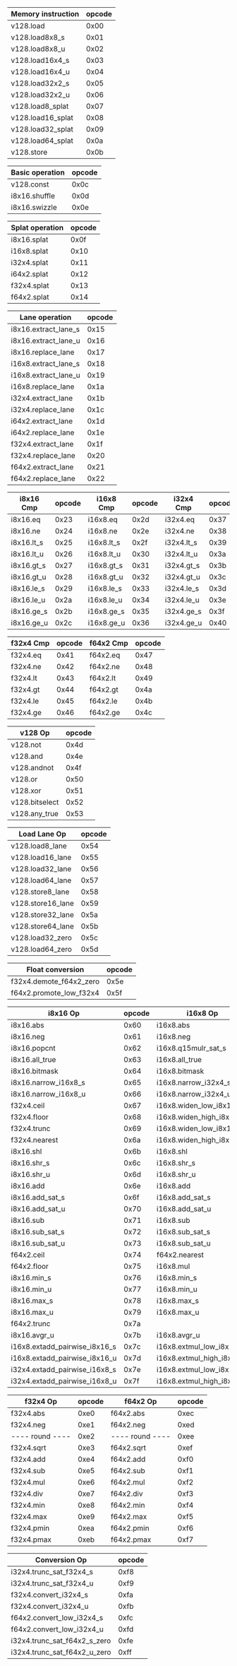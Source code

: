 | Memory instruction | opcode |
| ------------------ | ------ |
| v128.load          | 0x00   |
| v128.load8x8_s     | 0x01   |
| v128.load8x8_u     | 0x02   |
| v128.load16x4_s    | 0x03   |
| v128.load16x4_u    | 0x04   |
| v128.load32x2_s    | 0x05   |
| v128.load32x2_u    | 0x06   |
| v128.load8_splat   | 0x07   |
| v128.load16_splat  | 0x08   |
| v128.load32_splat  | 0x09   |
| v128.load64_splat  | 0x0a   |
| v128.store         | 0x0b   |

| Basic operation | opcode |
| ----------------| ------ |
| v128.const      | 0x0c   |
| i8x16.shuffle   | 0x0d   |
| i8x16.swizzle   | 0x0e   |

| Splat operation | opcode |
| --------------- | ------ |
| i8x16.splat     | 0x0f   |
| i16x8.splat     | 0x10   |
| i32x4.splat     | 0x11   |
| i64x2.splat     | 0x12   |
| f32x4.splat     | 0x13   |
| f64x2.splat     | 0x14   |

| Lane operation       | opcode |
| -------------------- | ------ |
| i8x16.extract_lane_s | 0x15   |
| i8x16.extract_lane_u | 0x16   |
| i8x16.replace_lane   | 0x17   |
| i16x8.extract_lane_s | 0x18   |
| i16x8.extract_lane_u | 0x19   |
| i16x8.replace_lane   | 0x1a   |
| i32x4.extract_lane   | 0x1b   |
| i32x4.replace_lane   | 0x1c   |
| i64x2.extract_lane   | 0x1d   |
| i64x2.replace_lane   | 0x1e   |
| f32x4.extract_lane   | 0x1f   |
| f32x4.replace_lane   | 0x20   |
| f64x2.extract_lane   | 0x21   |
| f64x2.replace_lane   | 0x22   |

| i8x16 Cmp  | opcode | i16x8 Cmp  | opcode | i32x4 Cmp  | opcode |
| ---------- | ------ | ---------- | ------ | ---------- | ------ |
| i8x16.eq   | 0x23   | i16x8.eq   | 0x2d   | i32x4.eq   | 0x37   |
| i8x16.ne   | 0x24   | i16x8.ne   | 0x2e   | i32x4.ne   | 0x38   |
| i8x16.lt_s | 0x25   | i16x8.lt_s | 0x2f   | i32x4.lt_s | 0x39   |
| i8x16.lt_u | 0x26   | i16x8.lt_u | 0x30   | i32x4.lt_u | 0x3a   |
| i8x16.gt_s | 0x27   | i16x8.gt_s | 0x31   | i32x4.gt_s | 0x3b   |
| i8x16.gt_u | 0x28   | i16x8.gt_u | 0x32   | i32x4.gt_u | 0x3c   |
| i8x16.le_s | 0x29   | i16x8.le_s | 0x33   | i32x4.le_s | 0x3d   |
| i8x16.le_u | 0x2a   | i16x8.le_u | 0x34   | i32x4.le_u | 0x3e   |
| i8x16.ge_s | 0x2b   | i16x8.ge_s | 0x35   | i32x4.ge_s | 0x3f   |
| i8x16.ge_u | 0x2c   | i16x8.ge_u | 0x36   | i32x4.ge_u | 0x40   |

| f32x4 Cmp | opcode | f64x2 Cmp | opcode |
| --------- | ------ | --------- | ------ |
| f32x4.eq  | 0x41   | f64x2.eq  | 0x47   |
| f32x4.ne  | 0x42   | f64x2.ne  | 0x48   |
| f32x4.lt  | 0x43   | f64x2.lt  | 0x49   |
| f32x4.gt  | 0x44   | f64x2.gt  | 0x4a   |
| f32x4.le  | 0x45   | f64x2.le  | 0x4b   |
| f32x4.ge  | 0x46   | f64x2.ge  | 0x4c   |

| v128 Op        | opcode |
| -------------- | ------ |
| v128.not       | 0x4d   |
| v128.and       | 0x4e   |
| v128.andnot    | 0x4f   |
| v128.or        | 0x50   |
| v128.xor       | 0x51   |
| v128.bitselect | 0x52   |
| v128.any_true  | 0x53   |

| Load Lane Op      | opcode |
| ----------------- | ------ |
| v128.load8_lane   | 0x54   |
| v128.load16_lane  | 0x55   |
| v128.load32_lane  | 0x56   |
| v128.load64_lane  | 0x57   |
| v128.store8_lane  | 0x58   |
| v128.store16_lane | 0x59   |
| v128.store32_lane | 0x5a   |
| v128.store64_lane | 0x5b   |
| v128.load32_zero  | 0x5c   |
| v128.load64_zero  | 0x5d   |

| Float conversion        | opcode |
| ----------------------- | ------ |
| f32x4.demote_f64x2_zero | 0x5e   |
| f64x2.promote_low_f32x4 | 0x5f   |

| i8x16 Op                      | opcode | i16x8 Op                  | opcode | i32x4 Op                  | opcode | i64x2 Op                  | opcode |
| ----------------------------- | ------ | ------------------------- | ------ | ------------------------- | ------ | ------------------------- | ------ |
| i8x16.abs                     | 0x60   | i16x8.abs                 | 0x80   | i32x4.abs                 | 0xa0   | i64x2.abs                 | 0xc0   |
| i8x16.neg                     | 0x61   | i16x8.neg                 | 0x81   | i32x4.neg                 | 0xa1   | i64x2.neg                 | 0xc1   |
| i8x16.popcnt                  | 0x62   | i16x8.q15mulr_sat_s       | 0x82   |                           | 0xa2   | -------------             | 0xc2   |
| i8x16.all_true                | 0x63   | i16x8.all_true            | 0x83   | i32x4.all_true            | 0xa3   | i64x2.all_true            | 0xc3   |
| i8x16.bitmask                 | 0x64   | i16x8.bitmask             | 0x84   | i32x4.bitmask             | 0xa4   | i64x2.bitmask             | 0xc4   |
| i8x16.narrow_i16x8_s          | 0x65   | i16x8.narrow_i32x4_s      | 0x85   | ---- narrow ----          | 0xa5   | -------------             | 0xc5   |
| i8x16.narrow_i16x8_u          | 0x66   | i16x8.narrow_i32x4_u      | 0x86   | ---- narrow ----          | 0xa6   | -------------             | 0xc6   |
| f32x4.ceil                    | 0x67   | i16x8.widen_low_i8x16_s   | 0x87   | i32x4.widen_low_i16x8_s   | 0xa7   | i64x2.widen_low_i32x4_s   | 0xc7   |
| f32x4.floor                   | 0x68   | i16x8.widen_high_i8x16_s  | 0x88   | i32x4.widen_high_i16x8_s  | 0xa8   | i64x2.widen_high_i32x4_s  | 0xc8   |
| f32x4.trunc                   | 0x69   | i16x8.widen_low_i8x16_u   | 0x89   | i32x4.widen_low_i16x8_u   | 0xa9   | i64x2.widen_low_i32x4_u   | 0xc9   |
| f32x4.nearest                 | 0x6a   | i16x8.widen_high_i8x16_u  | 0x8a   | i32x4.widen_high_i16x8_u  | 0xaa   | i64x2.widen_high_i32x4_u  | 0xca   |
| i8x16.shl                     | 0x6b   | i16x8.shl                 | 0x8b   | i32x4.shl                 | 0xab   | i64x2.shl                 | 0xcb   |
| i8x16.shr_s                   | 0x6c   | i16x8.shr_s               | 0x8c   | i32x4.shr_s               | 0xac   | i64x2.shr_s               | 0xcc   |
| i8x16.shr_u                   | 0x6d   | i16x8.shr_u               | 0x8d   | i32x4.shr_u               | 0xad   | i64x2.shr_u               | 0xcd   |
| i8x16.add                     | 0x6e   | i16x8.add                 | 0x8e   | i32x4.add                 | 0xae   | i64x2.add                 | 0xce   |
| i8x16.add_sat_s               | 0x6f   | i16x8.add_sat_s           | 0x8f   | ---- add_sat ----         | 0xaf   | -------------             | 0xcf   |
| i8x16.add_sat_u               | 0x70   | i16x8.add_sat_u           | 0x90   | ---- add_sat ----         | 0xb0   | -------------             | 0xd0   |
| i8x16.sub                     | 0x71   | i16x8.sub                 | 0x91   | i32x4.sub                 | 0xb1   | i64x2.sub                 | 0xd1   |
| i8x16.sub_sat_s               | 0x72   | i16x8.sub_sat_s           | 0x92   | ---- sub_sat ----         | 0xb2   | -------------             | 0xd2   |
| i8x16.sub_sat_u               | 0x73   | i16x8.sub_sat_u           | 0x93   | ---- sub_sat ----         | 0xb3   | -------------             | 0xd3   |
| f64x2.ceil                    | 0x74   | f64x2.nearest             | 0x94   | -------------             | 0xb4   | -------------             | 0xd4   |
| f64x2.floor                   | 0x75   | i16x8.mul                 | 0x95   | i32x4.mul                 | 0xb5   | i64x2.mul                 | 0xd5   |
| i8x16.min_s                   | 0x76   | i16x8.min_s               | 0x96   | i32x4.min_s               | 0xb6   | i64x2.eq                  | 0xd6   |
| i8x16.min_u                   | 0x77   | i16x8.min_u               | 0x97   | i32x4.min_u               | 0xb7   | i64x2.ne                  | 0xd7   |
| i8x16.max_s                   | 0x78   | i16x8.max_s               | 0x98   | i32x4.max_s               | 0xb8   | i64x2.lt_s                | 0xd8   |
| i8x16.max_u                   | 0x79   | i16x8.max_u               | 0x99   | i32x4.max_u               | 0xb9   | i64x2.gt_s                | 0xd9   |
| f64x2.trunc                   | 0x7a   |                           | 0x9a   | i32x4.dot_i16x8_s         | 0xba   | i64x2.le_s                | 0xda   |
| i8x16.avgr_u                  | 0x7b   | i16x8.avgr_u              | 0x9b   | ---- avgr_u ----          | 0xbb   | i64x2.ge_s                | 0xdb   |
| i16x8.extadd_pairwise_i8x16_s | 0x7c   | i16x8.extmul_low_i8x16_s  | 0x9c   | i32x4.extmul_low_i16x8_s  | 0xbc   | i64x2.extmul_low_i32x4_s  | 0xdc   |
| i16x8.extadd_pairwise_i8x16_u | 0x7d   | i16x8.extmul_high_i8x16_s | 0x9d   | i32x4.extmul_high_i16x8_s | 0xbd   | i64x2.extmul_high_i32x4_s | 0xdd   |
| i32x4.extadd_pairwise_i16x8_s | 0x7e   | i16x8.extmul_low_i8x16_u  | 0x9e   | i32x4.extmul_low_i16x8_u  | 0xbe   | i64x2.extmul_low_i32x4_u  | 0xde   |
| i32x4.extadd_pairwise_i16x8_u | 0x7f   | i16x8.extmul_high_i8x16_u | 0x9f   | i32x4.extmul_high_i16x8_u | 0xbf   | i64x2.extmul_high_i32x4_u | 0xdf   |

| f32x4 Op        | opcode | f64x2 Op        | opcode |
| --------------- | ------ | --------------- | ------ |
| f32x4.abs       | 0xe0   | f64x2.abs       | 0xec   |
| f32x4.neg       | 0xe1   | f64x2.neg       | 0xed   |
| ---- round ---- | 0xe2   | ---- round ---- | 0xee   |
| f32x4.sqrt      | 0xe3   | f64x2.sqrt      | 0xef   |
| f32x4.add       | 0xe4   | f64x2.add       | 0xf0   |
| f32x4.sub       | 0xe5   | f64x2.sub       | 0xf1   |
| f32x4.mul       | 0xe6   | f64x2.mul       | 0xf2   |
| f32x4.div       | 0xe7   | f64x2.div       | 0xf3   |
| f32x4.min       | 0xe8   | f64x2.min       | 0xf4   |
| f32x4.max       | 0xe9   | f64x2.max       | 0xf5   |
| f32x4.pmin      | 0xea   | f64x2.pmin      | 0xf6   |
| f32x4.pmax      | 0xeb   | f64x2.pmax      | 0xf7   |

| Conversion Op                | opcode |
| ---------------------------- | ------ |
| i32x4.trunc_sat_f32x4_s      | 0xf8   |
| i32x4.trunc_sat_f32x4_u      | 0xf9   |
| f32x4.convert_i32x4_s        | 0xfa   |
| f32x4.convert_i32x4_u        | 0xfb   |
| f64x2.convert_low_i32x4_s    | 0xfc   |
| f64x2.convert_low_i32x4_u    | 0xfd   |
| i32x4.trunc_sat_f64x2_s_zero | 0xfe   |
| i32x4.trunc_sat_f64x2_u_zero | 0xff   |
